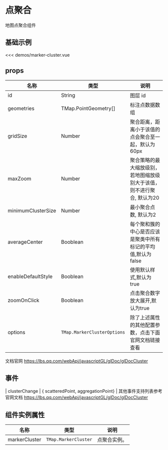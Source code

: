 # 点聚合

地图点聚合组件


## 基础示例

<MarkerClusterDemo/>

<<< demos/marker-cluster.vue

## props

| 名称            | 类型                         | 说明                                                 |
| --------------- | ---------------------------- | ---------------------------------------------------- |
| id         | String                                       | 图层 id          |
| geometries | TMap.PointGeometry[]                         | 标注点数据数组   |
| gridSize | Number                                         | 聚合距离，距离小于该值的点会聚合至一起，默认为60px  |
| maxZoom | Number                                          | 聚合策略的最大缩放级别，若地图缩放级别大于该值，则不进行聚合, 默认为20 |
| minimumClusterSize | Number                               | 最小聚合点数, 默认为2 |
| averageCenter | Booblean                                  | 每个聚和簇的中心是否应该是聚类中所有标记的平均值,默认为false |
| enableDefaultStyle | Booblean                             | 使用默认样式,默认为true |
| zoomOnClick | Booblean                                    | 点击聚合数字放大展开,默认为true |
| options   | `TMap.MarkerClusterOptions` |  除了上述属性的其他配置参数，点击下面官网文档链接查看                        |

文档官网 https://lbs.qq.com/webApi/javascriptGL/glDoc/glDocCluster

## 事件
| clusterChange   | { scatteredPoint, aggregationPoint}                     |
其他事件支持列表参考官网文档 https://lbs.qq.com/webApi/javascriptGL/glDoc/glDocCluster

## 组件实例属性

| 名称            | 类型                         | 说明                                                 |
| --------------- | ---------------------------- | ---------------------------------------------------- |
| markerCluster          | `TMap.MarkerCluster` | 点聚合实例。                                   |